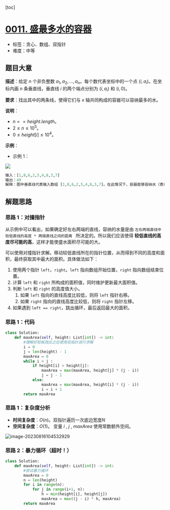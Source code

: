 [toc]



# [0011. 盛最多水的容器](https://leetcode.cn/problems/container-with-most-water/)

- 标签：贪心、数组、双指针
- 难度：中等

## 题目大意

**描述**：给定 $n$ 个非负整数 $a_1,a_2, ...,a_n$，每个数代表坐标中的一个点 $(i, a_i)$。在坐标内画 $n$ 条垂直线，垂直线 $i$ 的两个端点分别为 $(i, a_i)$ 和 $(i, 0)$。

**要求**：找出其中的两条线，使得它们与 $x$ 轴共同构成的容器可以容纳最多的水。

**说明**：

- $n == height.length$。
- $2 \le n \le 10^5$。
- $0 \le height[i] \le 10^4$。

**示例**：

- 示例 1：

![](https://aliyun-lc-upload.oss-cn-hangzhou.aliyuncs.com/aliyun-lc-upload/uploads/2018/07/25/question_11.jpg)

```Python
输入：[1,8,6,2,5,4,8,3,7]
输出：49 
解释：图中垂直线代表输入数组 [1,8,6,2,5,4,8,3,7]。在此情况下，容器能够容纳水（表示为蓝色部分）的最大值为 49。
```

## 解题思路

### 思路 1：对撞指针

从示例中可以看出，如果确定好左右两端的直线，容纳的水量是由 `左右两端直线中较低直线的高度 * 两端直线之间的距离 ` 所决定的。所以我们应该使得 **较低直线的高度尽可能的高**，这样才能使盛水面积尽可能的大。

可以使用对撞指针求解。移动较低直线所在的指针位置，从而得到不同的高度和面积，最终获取其中最大的面积。具体做法如下：

1. 使用两个指针 `left`，`right`。`left` 指向数组开始位置，`right` 指向数组结束位置。
2. 计算 `left` 和 `right` 所构成的面积值，同时维护更新最大面积值。
3. 判断 `left` 和 `right` 的高度值大小。
	1. 如果 `left` 指向的直线高度比较低，则将 `left` 指针右移。
	2. 如果 `right` 指向的直线高度比较低，则将 `right` 指针左移。
4. 如果遇到 `left == right`，跳出循环，最后返回最大的面积。

### 思路 1：代码

```Python
class Solution:
    def maxArea(self, height: List[int]) -> int:
        #理解好短板效应之后使用双指针进行求解
        i = 0
        j = len(height) - 1
        maxArea = 0
        while i < j :
            if height[i] > height[j]:
                maxArea = max(maxArea, height[j] * (j - i))
                j = j - 1
            else:
                maxArea = max(maxArea, height[i] * (j - i))
                i = i + 1
        return maxArea
```

### 思路 1：复杂度分析

- **时间复杂度**：$O(n)$。双指针遍历一次底边宽度$N$
- **空间复杂度**：$O(1)$。 变量 $i$ , $j$ , $maxArea$ 使用常数额外空间。

![image-20230816104532929](https://lgy0404.oss-cn-shanghai.aliyuncs.com/typoraimage-20230816104532929.png)

### 思路 2：暴力循环（超时！）

```python
class Solution:
    def maxArea(self, height: List[int]) -> int:
        #尝试暴力循环
        maxArea = 0
        n = len(height)
        for i in range(n):
            for j in range(i+1, n):
                h = min(height[i], height[j])
                maxArea = max((j - i) * h, maxArea)
        return maxArea
```
